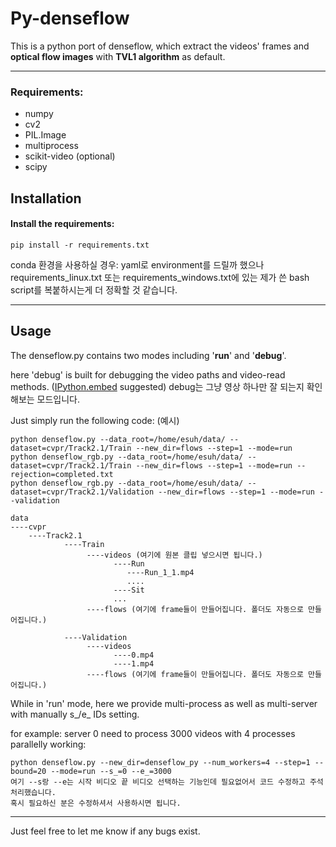 # Py-denseflow


This is a python port of denseflow, which extract the videos' frames and **optical flow images** with **TVL1 algorithm** as default.

---

### Requirements:
- numpy
- cv2
- PIL.Image
- multiprocess
- scikit-video (optional)
- scipy


## Installation
#### Install the requirements:
```
pip install -r requirements.txt

```
conda 환경을 사용하실 경우: yaml로 environment를 드릴까 했으나 
requirements_linux.txt 또는 requirements_windows.txt에 있는 
제가 쓴 bash script를 복붙하시는게 더 정확할 것 같습니다.

---

## Usage
The denseflow.py contains two modes including '**run**' and '**debug**'.


here 'debug' is built for debugging the video paths and video-read methods. ([IPython.embed](http://ipython.org/ipython-doc/dev/interactive/reference.html#embedding) suggested)
debug는 그냥 영상 하나만 잘 되는지 확인 해보는 모드입니다.

Just simply run the following code: (예시)

```
python denseflow.py --data_root=/home/esuh/data/ --dataset=cvpr/Track2.1/Train --new_dir=flows --step=1 --mode=run
python denseflow_rgb.py --data_root=/home/esuh/data/ --dataset=cvpr/Track2.1/Train --new_dir=flows --step=1 --mode=run --rejection=completed.txt
python denseflow_rgb.py --data_root=/home/esuh/data/ --dataset=cvpr/Track2.1/Validation --new_dir=flows --step=1 --mode=run --validation

```
```
data
----cvpr
    ----Track2.1
            ----Train
                 ----videos (여기에 원본 클립 넣으시면 됩니다.)
                       ----Run
                          ----Run_1_1.mp4
                          ....
                       ----Sit
                       ...
                 ----flows (여기에 frame들이 만들어집니다. 폴더도 자동으로 만들어집니다.)
                 
            ----Validation
                 ----videos
                       ----0.mp4
                       ----1.mp4
                 ----flows (여기에 frame들이 만들어집니다. 폴더도 자동으로 만들어집니다.)
```


While in 'run' mode, here we provide multi-process as well as multi-server with manually s_/e_ IDs setting.

for example:  server 0 need to process 3000 videos with 4 processes parallelly working:

```
python denseflow.py --new_dir=denseflow_py --num_workers=4 --step=1 --bound=20 --mode=run --s_=0 --e_=3000
여기 --s랑 --e는 시작 비디오 끝 비디오 선택하는 기능인데 필요없어서 코드 수정하고 주석 처리했습니다.
혹시 필요하신 분은 수정하셔서 사용하시면 됩니다.
```

---

Just feel free to let me know if any bugs exist.

